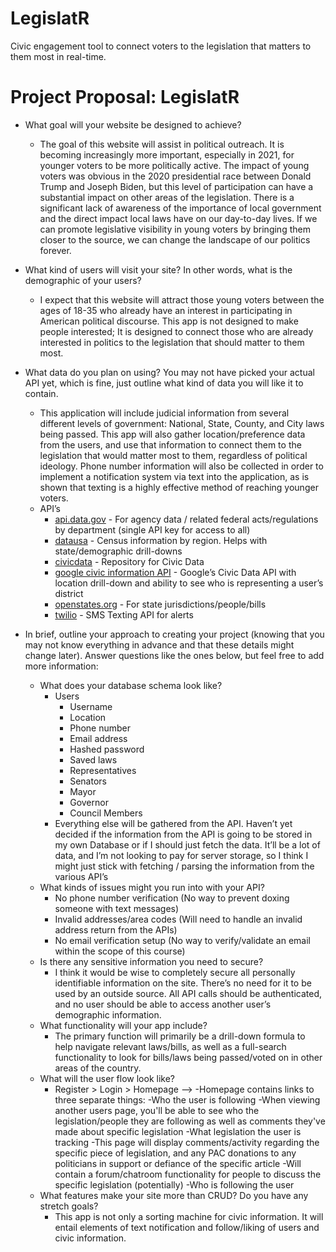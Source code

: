 # LegislatR
Civic engagement tool to connect voters to the legislation that matters to them most in real-time.


# Project Proposal: LegislatR


- What goal will your website be designed to achieve?
   - The goal of this website will assist in political outreach. It is becoming increasingly more important, especially in 2021, for younger voters to be more politically active. The impact of young voters was obvious in the 2020 presidential race between Donald Trump and Joseph Biden, but this level of participation can have a substantial impact on other areas of the legislation. There is a significant lack of awareness of the importance of local government and the direct impact local laws have on our day-to-day lives. If we can promote legislative visibility in young voters by bringing them closer to the source, we can change the landscape of our politics forever. 


- What kind of users will visit your site? In other words, what is the demographic of your users?
   - I expect that this website will attract those young voters between the ages of 18-35 who already have an interest in participating in American political discourse. This app is not designed to make people interested; It is designed to connect those who are already interested in politics to the legislation that should matter to them most. 


- What data do you plan on using? You may not have picked your actual API yet, which is fine, just outline what kind of data you will like it to contain.
   - This application will include judicial information from several different levels of government: National, State, County, and City laws being passed. This app will also gather location/preference data from the users, and use that information to connect them to the legislation that would matter most to them, regardless of political ideology. Phone number information will also be collected in order to implement a notification system via text into the application, as is shown that texting is a highly effective method of reaching younger voters. 
   - API’s
      - [api.data.gov](https://api.data.gov/) - For agency data / related federal acts/regulations by department (single API key for access to all)
      - [datausa](https://datausa.io/about/api/) - Census information by region. Helps with state/demographic drill-downs
      - [civicdata](https://civicdata.usvotefoundation.org/) - Repository for Civic Data
      - [google civic information API](https://developers.google.com/civic-information) - Google’s Civic Data API with location drill-down and ability to see who is representing a user’s district
      - [openstates.org](https://v3.openstates.org/docs) - For state jurisdictions/people/bills
      - [twilio](https://www.twilio.com/sms) - SMS Texting API for alerts
 
- In brief, outline your approach to creating your project (knowing that you may not know everything in advance and that these details might change later). Answer questions like the ones below, but feel free to add more information: 
   - What does your database schema look like?
      - Users
         - Username
         - Location
         - Phone number
         - Email address
         - Hashed password
         - Saved laws
         - Representatives
         - Senators
         - Mayor
         - Governor
         - Council Members
      - Everything else will be gathered from the API. Haven’t yet decided if the information from the API is going to be stored in my own Database or if I should just fetch the data. It’ll be a lot of data, and I’m not looking to pay for server storage, so I think I might just stick with fetching / parsing the information from the various API’s
   - What kinds of issues might you run into with your API?
      - No phone number verification (No way to prevent doxing someone with text messages)
      - Invalid addresses/area codes (Will need to handle an invalid address return from the APIs)
      - No email verification setup (No way to verify/validate an email within the scope of this course)
   - Is there any sensitive information you need to secure?
      - I think it would be wise to completely secure all personally identifiable information on the site. There’s no need for it to be used by an outside source. All API calls should be authenticated, and no user should be able to access another user’s demographic information. 
   - What functionality will your app include?
      - The primary function will primarily be a drill-down formula to help navigate relevant laws/bills, as well as a full-search functionality to look for bills/laws being passed/voted on in other areas of the country. 
   - What will the user flow look like?
      - Register > Login > Homepage -->
         -Homepage contains links to three separate things:
            -Who the user is following
               -When viewing another users page, you'll be able to see who the legislation/people they are following as well as comments they've made about specific legislation
            -What legislation the user is tracking
               -This page will display comments/activity regarding the specific piece of legislation, and any PAC donations to any politicians in support or defiance of the specific article
               -Will contain a forum/chatroom functionality for people to discuss the specific legislation (potentially)
            -Who is following the user
   - What features make your site more than CRUD? Do you have any stretch goals?
      - This app is not only a sorting machine for civic information. It will entail elements of text notification and follow/liking of users and civic information.
